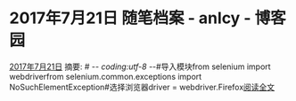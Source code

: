 
# 2017年7月21日 随笔档案 - anlcy - 博客园






[2017年7月21日](https://www.cnblogs.com/camilla/archive/2017/07/21.html)
摘要: \# -*- coding:utf-8 -*-\#导入模块from selenium import webdriverfrom selenium.common.exceptions import NoSuchElementException\#选择浏览器driver = webdriver.Firefox[阅读全文](https://www.cnblogs.com/camilla/p/7217976.html)

